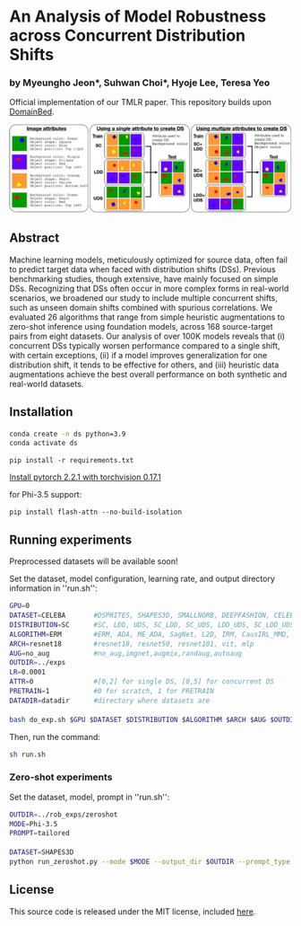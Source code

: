 # An Analysis of Model Robustness across Concurrent Distribution Shifts
### by Myeungho Jeon*, Suhwan Choi*, Hyoje Lee, Teresa Yeo
Official implementation of our TMLR paper. This repository builds upon [DomainBed](https://github.com/facebookresearch/DomainBed).


![Overview](diagram.png)
## Abstract
Machine learning models, meticulously optimized for source data, often fail to predict target data when faced with distribution shifts (DSs). Previous benchmarking studies, though extensive, have mainly focused on simple DSs. Recognizing that DSs often occur in more complex forms in real-world scenarios, we broadened our study to include multiple concurrent shifts, such as unseen domain shifts combined with spurious correlations. We evaluated 26 algorithms that range from simple heuristic augmentations to zero-shot inference using foundation models, across 168 source-target pairs from eight datasets. Our analysis of over 100K models reveals that (i) concurrent DSs typically worsen performance compared to a single shift, with certain exceptions, (ii) if a model improves generalization for one distribution shift, it tends to be effective for others, and (iii) heuristic data augmentations achieve the best overall performance on both synthetic and real-world datasets.
## Installation
```sh
conda create -n ds python=3.9
conda activate ds
```
```
pip install -r requirements.txt
```
[Install pytorch 2.2.1 with torchvision 0.17.1](https://pytorch.org/get-started/previous-versions/)

for Phi-3.5 support:
```
pip install flash-attn --no-build-isolation
```
## Running experiments
Preprocessed datasets will be available soon!

Set the dataset, model configuration, learning rate, and output directory information in ''run.sh'':
```sh
GPU=0
DATASET=CELEBA       #DSPRITES, SHAPES3D, SMALLNORB, DEEPFASHION, CELEBA, iwildcam, FMOW, CAMELYON17
DISTRIBUTION=SC      #SC, LDD, UDS, SC_LDD, SC_UDS, LDD_UDS, SC_LDD_UDS
ALGORITHM=ERM        #ERM, ADA, ME_ADA, SagNet, L2D, IRM, CausIRL_MMD, CausIRL_CORAL, UBNet, PnD, GroupDRO, BPA
ARCH=resnet18        #resnet18, resnet50, resnet101, vit, mlp
AUG=no_aug           #no_aug,imgnet,augmix,randaug,autoaug
OUTDIR=../exps            
LR=0.0001            
ATTR=0               #[0,2] for single DS, [0,5] for concurrent DS
PRETRAIN=1           #0 for scratch, 1 for PRETRAIN
DATADIR=datadir      #directory where datasets are

bash do_exp.sh $GPU $DATASET $DISTRIBUTION $ALGORITHM $ARCH $AUG $OUTDIR $LR $ATTR $PRETRAIN $DATADIR &
```
Then, run the command:
```sh
sh run.sh
```

### Zero-shot experiments
Set the dataset, model, prompt in ''run.sh'':
```sh
OUTDIR=../rob_exps/zeroshot
MODE=Phi-3.5
PROMPT=tailored

DATASET=SHAPES3D
python run_zeroshot.py --mode $MODE --output_dir $OUTDIR --prompt_type $PROMPT --dataset $DATASET &
```


## License

This source code is released under the MIT license, included [here](LICENSE).
